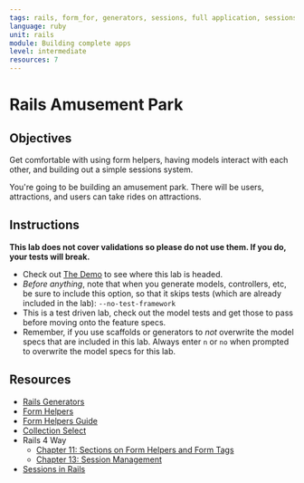 ```yaml
---
tags: rails, form_for, generators, sessions, full application, sessions
language: ruby
unit: rails
module: Building complete apps
level: intermediate
resources: 7
---
```


# Rails Amusement Park

## Objectives

Get comfortable with using form helpers, having models interact with each other, and building out a simple sessions system.

You're going to be building an amusement park. There will be users, attractions, and users can take rides on attractions.

## Instructions

**This lab does not cover validations so please do not use them. If you do, your tests will break.**

* Check out [The Demo](http://amusement-park.herokuapp.com/) to see where this lab is headed.
* <em>Before anything</em>, note that when you generate models, controllers, etc, be sure to include this option, so that it skips tests (which are already included in the lab): `--no-test-framework`
* This is a test driven lab, check out the model tests and get those to pass before moving onto the feature specs.
* Remember, if you use scaffolds or generators to <em>not</em> overwrite the model specs that are included in this lab. Always enter `n` or `no` when prompted to overwrite the model specs for this lab.

## Resources

* [Rails Generators](http://guides.rubyonrails.org/generators.html)
* [Form Helpers](http://api.rubyonrails.org/classes/ActionView/Helpers/FormHelper.html)
* [Form Helpers Guide](http://guides.rubyonrails.org/form_helpers.html)
* [Collection Select](http://stackoverflow.com/questions/8907867/can-someone-explain-collection-select-to-me-in-clear-simple-terms)
* Rails 4 Way
  * [Chapter 11: Sections on Form Helpers and Form Tags](http://beta-library.herokuapp.com/books/the-rails-4-way#page=356)
  * [Chapter 13: Session Management](http://beta-library.herokuapp.com/books/the-rails-4-way#page=445)
* [Sessions in Rails](http://guides.rubyonrails.org/security.html#sessions)
